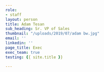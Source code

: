 ```yaml
---
role:
- staff
layout: person
title: Adam Tesan
sub_heading: Sr. VP of Sales
thumbnail: "/uploads/2019/07/adam bw.jpg"
email: ''
linkedin: ''
page_title: Exec
exec_team: true
testing: {{ site.title }}

---
```

